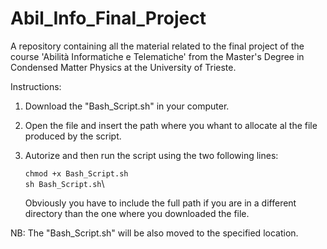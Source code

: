 # Abil_Info_Final_Project
A repository containing all the material related to the final project of the course 'Abilità Informatiche e Telematiche' from the Master's Degree in Condensed Matter Physics at the University of Trieste.

Instructions: 
1) Download the "Bash_Script.sh" in your computer.
2) Open the file and insert the path where you whant to allocate al the file produced by the script.
3) Autorize and then run the script using the two following lines:

    `chmod +x Bash_Script.sh`\
    `sh Bash_Script.sh`\
   
   Obviously you have to include the full path if you are in a different directory than the one where you downloaded the file.

   
NB: The "Bash_Script.sh" will be also moved to the specified location.

   
